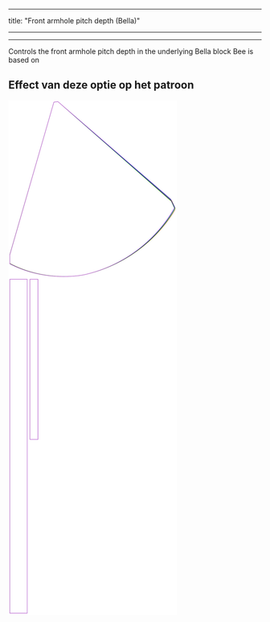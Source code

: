 - - -
title: "Front armhole pitch depth (Bella)"
- - -

***

Controls the front armhole pitch depth in the underlying Bella block Bee is based on

## Effect van deze optie op het patroon

![Deze afbeelding toont het effect van deze optie door meerdere varianten die een andere waarde hebben voor deze optie te vervangen](bee_frontarmholepitchdepth_sample.svg "Effect van deze optie op het patroon")
